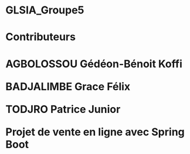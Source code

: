 # GLSIA_Groupe5

<h1>Contributeurs<h1/>
  


AGBOLOSSOU Gédéon-Bénoit Koffi

BADJALIMBE Grace Félix

TODJRO Patrice Junior


Projet de vente en ligne avec Spring Boot

